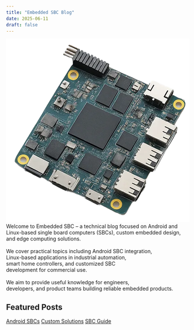 ```yaml
---
title: "Embedded SBC Blog"
date: 2025-06-11
draft: false
---
```

<!-- <div class="home-intro">
<div style="max-width: 70%">
<p>Welcome to Embedded SBC – a technical blog focused on Android and Linux-based single board computers (SBCs), custom embedded design, and edge computing solutions.
</p>
<p>We cover practical topics including Android SBC integration, Linux-based applications in industrial automation, smart home controllers, and customized SBC development for commercial use.
</p>
<p>
We aim to provide useful knowledge for engineers, developers, and product teams building reliable embedded products.
</p>
</div>
<img style="width: 200px;height:200px" src="/images/banner.webp" alt="Embedded SBC">
</div> -->

<div class="hero-wrap">
  <img class="hero-badge" src="/images/banner.webp" alt="Embedded SBC">
  <div class="intro-text">
    Welcome to Embedded SBC – a technical blog focused on Android and Linux-based single board computers (SBCs), custom embedded design, and edge computing solutions.<br><br>
    We cover practical topics including Android SBC integration, <br>
    Linux-based applications in industrial automation, <br>
    smart home controllers, and customized SBC <br>
    development for commercial use.<br><br>
    We aim to provide useful knowledge for engineers, <br>
    developers, and product teams building reliable embedded products.
  </div>
</div>


##  Featured Posts

<div class="featured-list">
  <a href="/post/android-sbc-overview/" class="card">Android SBCs</a>
  <a href="/post/custom-sbc-solutions/" class="card">Custom Solutions</a>
  <a href="/post/sbc-selection-guide/" class="card">SBC Guide</a>
</div>



